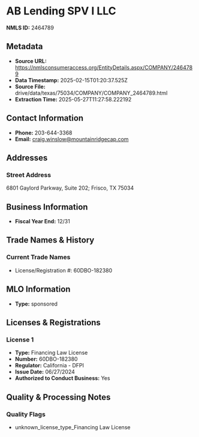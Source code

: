 # AB Lending SPV I LLC

**NMLS ID:** 2464789

## Metadata
- **Source URL:** https://nmlsconsumeraccess.org/EntityDetails.aspx/COMPANY/2464789
- **Data Timestamp:** 2025-02-15T01:20:37.525Z
- **Source File:** drive/data/texas/75034/COMPANY/COMPANY_2464789.html
- **Extraction Time:** 2025-05-27T11:27:58.222192

## Contact Information
- **Phone:** 203-644-3368
- **Email:** craig.winslow@mountainridgecap.com

## Addresses
### Street Address
6801 Gaylord Parkway, Suite 202; Frisco, TX 75034

## Business Information
- **Fiscal Year End:** 12/31

## Trade Names & History
### Current Trade Names
- License/Registration #: 60DBO-182380

## MLO Information
- **Type:** sponsored

## Licenses & Registrations

### License 1
- **Type:** Financing Law License
- **Number:** 60DBO-182380
- **Regulator:** California - DFPI
- **Issue Date:** 06/27/2024
- **Authorized to Conduct Business:** Yes

## Quality & Processing Notes
### Quality Flags
- unknown_license_type_Financing Law License
